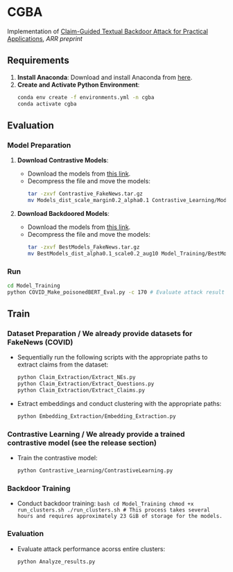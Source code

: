 # CGBA

Implementation of [Claim-Guided Textual Backdoor Attack for Practical Applications](https://openreview.net/pdf/ab0aa5302ab0ebc22cebd8e1961228620fea77e8.pdf), *ARR preprint*

## Requirements

1. **Install Anaconda**: Download and install Anaconda from [here](https://www.anaconda.com/download).
2. **Create and Activate Python Environment**:
    ```bash
    conda env create -f environments.yml -n cgba
    conda activate cgba
    
## Evaluation
### Model Preparation
1. **Download Contrastive Models**:
   - Download the models from [this link](https://github.com/PaperCGBA/CGBA/releases/download/models/Contrastive_FakeNews.tar.gz).
   - Decompress the file and move the models:
     ```bash
     tar -zxvf Contrastive_FakeNews.tar.gz
     mv Models_dist_scale_margin0.2_alpha0.1 Contrastive_Learning/Models/
     ```

2. **Download Backdoored Models**:
   - Download the models from [this link](https://github.com/PaperCGBA/CGBA/releases/download/models/BestModels_FakeNews.tar.gz).
   - Decompress the file and move the models:
     ```bash
     tar -zxvf BestModels_FakeNews.tar.gz
     mv BestModels_dist_alpha0.1_scale0.2_aug10 Model_Training/BestModels/
     ```

### Run
```bash
cd Model_Training
python COVID_Make_poisonedBERT_Eval.py -c 170 # Evaluate attack result for cluster ID: 170
```

## Train
### Dataset Preparation / We already provide datasets for FakeNews (COVID)
  - Sequentially run the following scripts with the appropriate paths to extract claims from the dataset:
    ```bash
    python Claim_Extraction/Extract_NEs.py
    python Claim_Extraction/Extract_Questions.py
    python Claim_Extraction/Extract_Claims.py
    ```

  - Extract embeddings and conduct clustering with the appropriate paths:
    ```bash
    python Embedding_Extraction/Embedding_Extraction.py
    ```

### Contrastive Learning / We already provide a trained contrastive model (see the release section)
   - Train the contrastive model:
     ```bash
     python Contrastive_Learning/ContrastiveLearning.py
     ```

### Backdoor Training
   - Conduct backdoor training:
    ```bash
    cd Model_Training
    chmod +x run_clusters.sh
    ./run_clusters.sh # This process takes several hours and requires approximately 23 GiB of storage for the models.
    ```

### Evaluation
  - Evaluate attack performance acorss entire clusters:
    ```bash
    python Analyze_results.py
    ```

